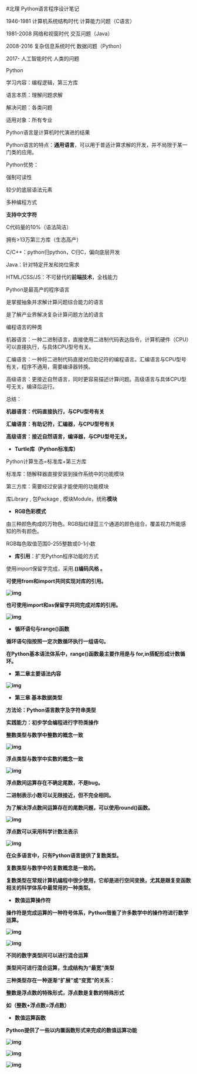 #北理 Python语言程序设计笔记

1946-1981 计算机系统结构时代 计算能力问题（C语言）

1981-2008 网络和视窗时代 交互问题（Java）

2008-2016 复杂信息系统时代 数据问题（Python）

2017-     人工智能时代 人类的问题



Python

学习内容：编程逻辑，第三方库

语言本质：理解问题求解

解决问题：各类问题

适用对象：所有专业

Python语言是计算机时代演进的结果



Python语言的特点：**通用语言**，可以用于普适计算求解的开发，并不局限于某一门类的应用。

Python优势：

强制可读性

较少的底层语法元素

多种编程方式

**支持中文字符**

C代码量的10%（语法简洁）

拥有>13万第三方库（生态高产）



C/C++：python归python，C归C，偏向底层开发

Java：针对特定开发和岗位需求

HTML/CSS/JS：不可替代的**前端技术**，全栈能力



Python是最高产的程序语言

是掌握抽象并求解计算问题综合能力的语言

是了解产业界解决复杂计算问题方法的语言



编程语言的种类

机器语言：一种二进制语言，直接使用二进制代码表达指令，计算机硬件（CPU）可以直接执行，与具体CPU型号有关。

汇编语言：一种将二进制代码直接对应助记符的编程语言。汇编语言与CPU型号有关，程序不通用，需要编译器转换。

高级语言：更接近自然语言，同时更容易描述计算问题。高级语言与具体CPU型号无关，编译后运行。

总结：

**机器语言：代码直接执行，与CPU型号有关**

**汇编语言：有助记符，汇编器，与CPU型号有关**

**高级语言：接近自然语言，编译器，与CPU型号无关。**



- **Turtle库（Python标准库）**

Python计算生态=标准库+第三方库

标准库：随解释器直接安装到操作系统中的功能模块

第三方库：需要经过安装才能使用的功能模块

库Library , 包Package , 模块Module，统称**模块**



- **RGB色彩模式**

由三种颜色构成的万物色。RGB指红绿蓝三个通道的颜色组合，覆盖视力所能感知的所有颜色。

RGB每色取值范围0-255整数或0-1小数



- **库引用**：扩充Python程序功能的方式

使用import保留字完成，采用<a>.<b>()编码风格 。

可使用from和import共同实现对库的引用。

![img](https://i1.hdslb.com/bfs/note/308bec56925f2921e5169b38a7e89190e4143f12.jpg@1192w.webp)

也可使用import和as保留字共同完成对库的引用。

![img](https://i1.hdslb.com/bfs/note/3e625636becf49b7ba28bef03eb69a06de6231e5.jpg@1192w.webp)



- **循环语句与range()函数**

循环语句指按照一定次数循环执行一组语句。

在Python基本语法体系中，range()函数最主要作用是与 for,in搭配形成计数循环。



- **第二章主要语法内容**

![img](https://i1.hdslb.com/bfs/note/e655faa20efd85a377a825c9190322a4b6dfff0c.jpg@1192w.webp)



- **第三章 基本数据类型**

方法论：Python语言数字及字符串类型

实践能力：初步学会编程进行字符类操作

**整数类型**与数学中整数的概念一致

![img](https://i1.hdslb.com/bfs/note/8738ab54525918f8457c73573985592e3cd677e5.jpg@1192w.webp)

**浮点类型**与数学中实数的概念一致

![img](https://i1.hdslb.com/bfs/note/df21d08f16b3c2d722f694e1d2ccd6064cf4bcd2.jpg@1192w.webp)

浮点数间运算存在不确定尾数，不是bug。

二进制表示小数可以无限接近，但不完全相同。

为了解决浮点数间运算存在的尾数问题，可以使用round()函数。

![img](https://i1.hdslb.com/bfs/note/b58d46e6d8127158fcc8b04a8529be4874072b0b.jpg@1192w.webp)

浮点数可以采用科学计数法表示

![img](https://i1.hdslb.com/bfs/note/edf74af0444581f5e21c96fcbc460b1aab14ec5c.jpg@1192w.webp)



在众多语言中，只有Python语言提供了**复数类型。**

复数类型与数学中的复数概念是一致的。

复数类型在常规计算机编程中很少使用，它却是进行空间变换，尤其是跟复变函数相关的科学体系中最常用的一种类型。

- **数值运算操作符**

操作符是完成运算的一种符号体系，Python借鉴了许多数学中的操作符进行数学运算。

![img](https://i1.hdslb.com/bfs/note/a1c72c56cf17ca624642dbdacd6bf53308ea31a4.jpg@1192w.webp)



![img](https://i1.hdslb.com/bfs/note/0147ee1569023f24826076c9f558a7e31efe478d.jpg@1192w.webp)

不同的数字类型间可以进行混合运算

类型间可进行混合运算，生成结构为“最宽”类型

三种类型存在一种逐渐“扩展”或“变宽”的关系：

整数是浮点数的特殊形式，浮点数是复数的特殊形式

如（整数+浮点数=浮点数）

- **数值运算函数**

Python提供了一些以内置函数形式来完成的数值运算功能

![img](https://i1.hdslb.com/bfs/note/9438dbf9dd8d04aa6052c6ee9527007eb6973202.jpg@1192w.webp)



![img](https://i1.hdslb.com/bfs/note/ed89a7d04eb06c172c73f919ddbafb3b89404c57.jpg@1192w.webp)

![img](https://i1.hdslb.com/bfs/note/31c37fc6b8271bee5b580dc1d3d896f971eb9c34.jpg@1192w.webp)